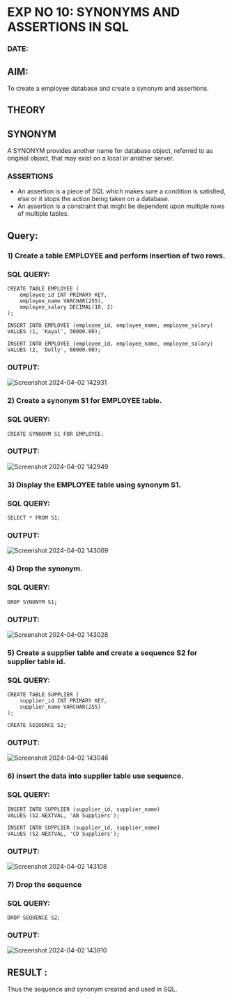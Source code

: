 # EXP NO 10: SYNONYMS AND ASSERTIONS IN SQL 
### DATE: 
## AIM:
To create a employee database and create a synonym and assertions.

## THEORY
## SYNONYM

A SYNONYM provides another name for database object, referred to as original object, that may exist on a local or another server.

### ASSERTIONS

* An assertion is a piece of SQL which makes sure a condition is satisfied, else or it stops the action being taken on a database.
* An assertion is a constraint that might be dependent upon multiple rows of multiple tables.


## Query:
### 1) Create a table EMPLOYEE and perform insertion of two rows.

### SQL QUERY: 
```
CREATE TABLE EMPLOYEE (
    employee_id INT PRIMARY KEY,
    employee_name VARCHAR(255),
    employee_salary DECIMAL(10, 2)
);

INSERT INTO EMPLOYEE (employee_id, employee_name, employee_salary)
VALUES (1, 'Kayal', 50000.00);

INSERT INTO EMPLOYEE (employee_id, employee_name, employee_salary)
VALUES (2, 'Dolly', 60000.00);
```

### OUTPUT:
![Screenshot 2024-04-02 142931](https://github.com/Dhanudhanaraj/DBMS/assets/119218812/a3baab08-f624-4690-b739-87070a47b9e6)

### 2) Create a synonym S1 for EMPLOYEE  table.

### SQL QUERY: 
```
CREATE SYNONYM S1 FOR EMPLOYEE;
```
### OUTPUT:
![Screenshot 2024-04-02 142949](https://github.com/Dhanudhanaraj/DBMS/assets/119218812/4da68d32-b801-448b-821a-6d33faea53f8)


### 3) Display the EMPLOYEE  table using synonym S1.
 
### SQL QUERY: 
```
SELECT * FROM S1;
```

### OUTPUT:
![Screenshot 2024-04-02 143009](https://github.com/Dhanudhanaraj/DBMS/assets/119218812/963c4290-5e9f-449b-b356-44b806b8cd8b)


### 4) Drop the synonym.

### SQL QUERY: 
```
DROP SYNONYM S1;
```

### OUTPUT:
![Screenshot 2024-04-02 143028](https://github.com/Dhanudhanaraj/DBMS/assets/119218812/4a0abc5f-bcd9-4f06-895f-a4e86c47cb91)



### 5) Create a supplier table and create a sequence S2 for supplier table id.

### SQL QUERY: 
```
CREATE TABLE SUPPLIER (
    supplier_id INT PRIMARY KEY,
    supplier_name VARCHAR(255)
);

CREATE SEQUENCE S2;
```

### OUTPUT:
![Screenshot 2024-04-02 143046](https://github.com/Dhanudhanaraj/DBMS/assets/119218812/e7b66211-5bf4-4293-8d00-53f01a69d27c)


### 6) insert the data into supplier table use sequence.

### SQL QUERY: 
```
INSERT INTO SUPPLIER (supplier_id, supplier_name)
VALUES (S2.NEXTVAL, 'AB Suppliers');

INSERT INTO SUPPLIER (supplier_id, supplier_name)
VALUES (S2.NEXTVAL, 'CD Suppliers');
```

### OUTPUT:
![Screenshot 2024-04-02 143108](https://github.com/Dhanudhanaraj/DBMS/assets/119218812/a592143c-d033-4385-ba95-90edc540ad76)

### 7) Drop the sequence

### SQL QUERY: 
```
DROP SEQUENCE S2;
```

### OUTPUT:
![Screenshot 2024-04-02 143910](https://github.com/Dhanudhanaraj/DBMS/assets/119218812/d9df85ea-cf61-4cfe-adb3-90a65529a68e)

## RESULT :
Thus the sequence and synonym created and used in SQL.

